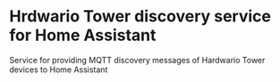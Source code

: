 # Hrdwario Tower discovery service for Home Assistant
Service for providing MQTT discovery messages of Hardwario Tower devices to Home Assistant
